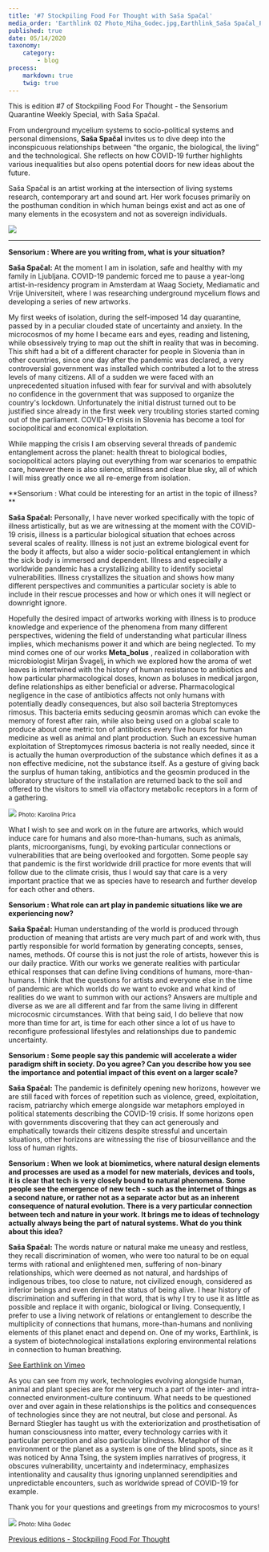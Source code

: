 ```yaml
---
title: '#7 Stockpiling Food For Thought with Saša Spačal'
media_order: 'Earthlink 02 Photo_Miha_Godec.jpg,Earthlink_Saša Spačal_Photo_Miha_Godec.jpg,Meta_bolus_photo_Karolina_Prica_01.jpg,Saša Spačal-058-1.jpg'
published: true
date: 05/14/2020
taxonomy:
    category:
        - blog
process:
    markdown: true
    twig: true
---
```


This is edition #7 of Stockpiling Food For Thought - the Sensorium Quarantine Weekly Special, with Saša Spačal.

From underground mycelium systems to socio-political systems and personal dimensions, **Saša Spačal** invites us to dive deep into the inconspicuous relationships between “the organic, the biological, the living” and the technological. She reflects on how COVID-19 further highlights various inequalities but also opens potential doors for new ideas about the future. 

Saša Spačal is an artist working at the intersection of living systems research, contemporary art and sound art. Her work focuses primarily on the posthuman condition in which human beings exist and act as one of many elements in the ecosystem and not as sovereign individuals.

![](Sas%CC%8Ca%20Spac%CC%8Cal-058-1.jpg)
    
***

**Sensorium : Where are you writing from, what is your situation?**

**Saša Spačal:** At the moment I am in isolation, safe and healthy with my family in Ljubljana. COVID-19 pandemic forced me to pause a year-long artist-in-residency program in Amsterdam at Waag Society, Mediamatic and Vrije Universiteit, where I was researching underground mycelium flows and developing a series of new artworks.

My first weeks of isolation, during the self-imposed 14 day quarantine, passed by in a peculiar clouded state of uncertainty and anxiety. In the microcosmos of my home I became ears and eyes, reading and listening, while obsessively trying to map out the shift in reality that was in becoming. This shift had a bit of a different character for people in Slovenia than in other countries, since one day after the pandemic was declared, a very controversial government was installed which contributed a lot to the stress levels of many citizens. All of a sudden we were faced with an unprecedented situation infused with fear for survival and with absolutely no confidence in the government that was supposed to organize the country's lockdown. Unfortunately the initial distrust turned out to be justified since already in the first week very troubling stories started coming out of the parliament. COVID-19 crisis in Slovenia has become a tool for sociopolitical and economical exploitation. 

While mapping the crisis I am observing several threads of pandemic entanglement across the planet: health threat to biological bodies, sociopolitical actors playing out everything from war scenarios to empathic care, however there is also silence, stillness and clear blue sky, all of which I will miss greatly once we all re-emerge from isolation.

**Sensorium : What could be interesting for an artist in the topic of illness?  **

**Saša Spačal:** Personally, I have never worked specifically with the topic of illness artistically, but as we are witnessing at the moment with the COVID-19 crisis, illness is a particular biological situation that echoes across several scales of reality. Illness is not just an extreme biological event for the body it affects, but also a wider socio-political entanglement in which the sick body is immersed and dependent. Illness and especially a worldwide pandemic has a crystallizing ability to identify societal vulnerabilities. Illness crystallizes the situation and shows how many different perspectives and communities a particular society is able to include in their rescue processes and how or which ones it will neglect or downright ignore.	

Hopefully the desired impact of artworks working with illness is to produce knowledge and experience of the phenomena from many different perspectives, widening the field of understanding what particular illness implies, which mechanisms power it and which are being neglected. To my mind comes one of our works **Meta_bolus** , realized in collaboration with microbiologist Mirjan Švagelj, in which we explored how the aroma of wet leaves is intertwined with the history of human resistance to antibiotics and how particular pharmacological doses, known as boluses in medical jargon, define relationships as either beneficial or adverse. Pharmacological negligence in the case of antibiotics affects not only humans with potentially deadly consequences, but also soil bacteria Streptomyces rimosus. This bacteria emits seducing geosmin aromas which can evoke the memory of forest after rain, while also being used on a global scale to produce about one metric ton of antibiotics every five hours for human medicine as well as animal and plant production. Such an excessive human exploitation of Streptomyces rimosus bacteria is not really needed, since it is actually the human overproduction of the substance which defines it as a non effective medicine, not the substance itself. As a gesture of giving back the surplus of human taking, antibiotics and the geosmin produced in the laboratory structure of the installation are returned back to the soil and offered to the visitors to smell via olfactory metabolic receptors in a form of a gathering.

![](Meta_bolus_photo_Karolina_Prica_01.jpg)
<small>Photo: Karolina Prica</small>

What I wish to see and work on in the future are artworks, which would induce care for humans and also more-than-humans, such as animals, plants, microorganisms, fungi, by evoking particular connections or vulnerabilities that are being overlooked and forgotten. Some people say that pandemic is the first worldwide drill practice for more events that will follow due to the climate crisis, thus I would say that care is a very important practice that we as species have to research and further develop for each other and others.

**Sensorium : What role can art play in pandemic situations like we are experiencing now?**

**Saša Spačal:** Human understanding of the world is produced through production of meaning that artists are very much part of and work with, thus partly responsible for world formation by generating concepts, senses, names, methods. Of course this is not just the role of artists, however this is our daily practice. With our works we generate realities with particular ethical responses that can define living conditions of humans, more-than-humans. I think that the questions for artists and everyone else in the time of pandemic are which worlds do we want to evoke and what kind of realities do we want to summon with our actions? Answers are multiple and diverse as we are all different and far from the same living in different microcosmic circumstances. With that being said, I do believe that now more than time for art, is time for each other since a lot of us have to reconfigure professional lifestyles and relationships due to pandemic uncertainty.


**Sensorium : Some people say this pandemic will accelerate a wider paradigm shift in society. Do you agree? Can you describe how you see the importance and potential impact of this event on a larger scale?**

**Saša Spačal:** The pandemic is definitely opening new horizons, however we are still faced with forces of repetition such as violence, greed, exploitation, racism, patriarchy which emerge alongside war metaphors employed in political statements describing the COVID-19 crisis. If some horizons open with governments discovering that they can act generously and emphatically towards their citizens despite stressful and uncertain situations, other horizons are witnessing the rise of biosurveillance and the loss of human rights.


**Sensorium : When we look at biomimetics, where natural design elements and processes are used as a model for new materials, devices and tools, it is clear that tech is very closely bound to natural phenomena. Some people see the emergence of new tech - such as the internet of things as a second nature, or rather not as a separate actor but as an inherent consequence of natural evolution. There is a very particular connection between tech and nature in your work. It brings me to ideas of technology actually always being the part of natural systems. What do you think about this idea?**

**Saša Spačal:** The words nature or natural make me uneasy and restless, they recall discrimination of women, who were too natural to be on equal terms with rational and enlightened men, suffering of non-binary relationships, which were deemed as not natural, and hardships of indigenous tribes, too close to nature, not civilized enough, considered as inferior beings and even denied the status of being alive. I hear history of discrimination and suffering in that word, that is why I try to use it as little as possible and replace it with organic, biological or living. Consequently, I prefer to use a living network of relations or entanglement to describe the multiplicity of connections that humans, more-than-humans and nonliving elements of this planet enact and depend on. One of my works, Earthlink, is a system of biotechnological installations exploring environmental relations in connection to human breathing.

[See Earthlink on Vimeo](https://vimeo.com/411971525)

As you can see from my work, technologies evolving alongside human, animal and plant species are for me very much a part of the inter- and intra-connected environment-culture continuum. What needs to be questioned over and over again in these relationships is the politics and consequences of technologies since they are not neutral, but close and personal. As Bernard Stiegler has taught us with the exteriorization and prosthetisation of human consciousness into matter, every technology carries with it particular perception and also particular blindness. Metaphor of the environment or the planet as a system is one of the blind spots, since as it was noticed by Anna Tsing, the system implies narratives of progress, it obscures vulnerability, uncertainty and indeterminacy, emphasizes intentionality and causality thus ignoring unplanned serendipities and unpredictable encounters, such as worldwide spread of COVID-19 for example.		

Thank you for your questions and greetings from my microcosmos to yours! 

![](Earthlink%2002%20Photo_Miha_Godec.jpg)
<small>Photo: Miha Godec</small>


[Previous editions - Stockpiling Food For Thought](https://sensorium.is/#food_for_thought)
